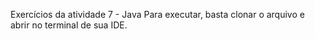 Exercícios da atividade 7 - Java
Para executar, basta clonar o arquivo e abrir no terminal de sua IDE.
